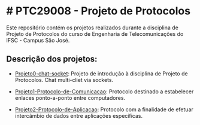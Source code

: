 # # PTC29008 - Projeto de Protocolos

Este repositório contém os projetos realizados durante a disciplina de Projeto de Protocolos do curso de Engenharia de Telecomunicações do IFSC - Campus São José.

## Descrição dos projetos:

* [Projeto0-chat-socket](https://github.com/paulosell/PTC29008/tree/master/Projeto0-chat-socket): Projeto de introdução à disciplina de Projeto de Protocolos. Chat multi-cliet via sockets.

* [Projeto1-Protocolo-de-Comunicacao](https://github.com/paulosell/PTC29008/tree/master/Projeto1-Protocolo-de-Comunicacao): Protocolo destinado a estabelecer enlaces ponto-a-ponto entre computadores.

* [Projeto2-Protocolo-de-Aplicacao](https://github.com/paulosell/PTC29008/tree/master/Projeto2-Protocolo-de-Aplicacao): Protocolo com a finalidade de efetuar intercâmbio de dados entre aplicações específicas.
